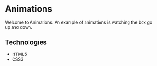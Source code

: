 # Animations

Welcome to Animations.  An example of animations is watching the box go up and down.

## Technologies

* HTML5
* CSS3

